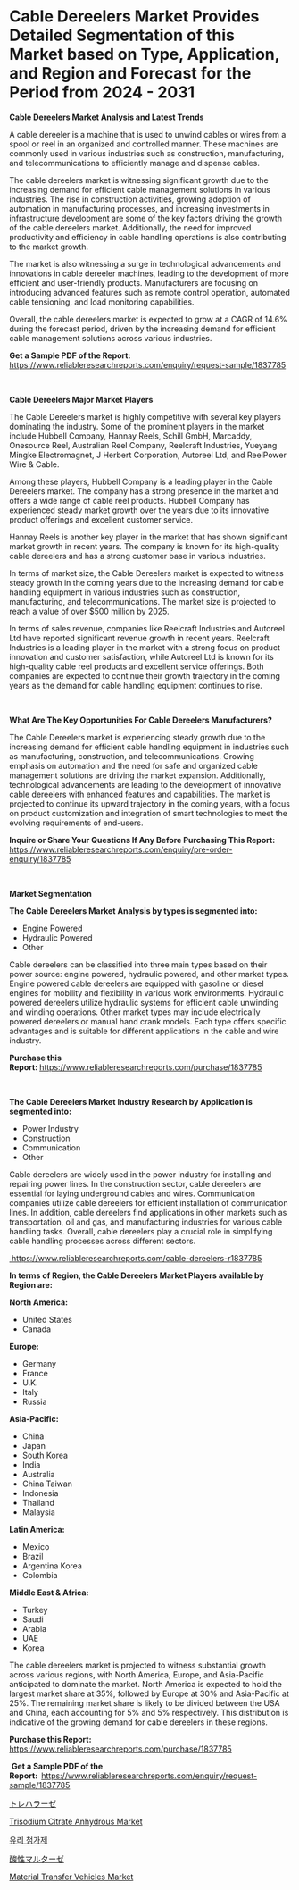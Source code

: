 <p><h1>Cable Dereelers Market Provides Detailed Segmentation of this Market based on Type, Application, and Region and Forecast for the Period from 2024 - 2031</h1></p><p><strong>Cable Dereelers Market Analysis and Latest Trends</strong></p>
<p><p>A cable dereeler is a machine that is used to unwind cables or wires from a spool or reel in an organized and controlled manner. These machines are commonly used in various industries such as construction, manufacturing, and telecommunications to efficiently manage and dispense cables.</p><p>The cable dereelers market is witnessing significant growth due to the increasing demand for efficient cable management solutions in various industries. The rise in construction activities, growing adoption of automation in manufacturing processes, and increasing investments in infrastructure development are some of the key factors driving the growth of the cable dereelers market. Additionally, the need for improved productivity and efficiency in cable handling operations is also contributing to the market growth.</p><p>The market is also witnessing a surge in technological advancements and innovations in cable dereeler machines, leading to the development of more efficient and user-friendly products. Manufacturers are focusing on introducing advanced features such as remote control operation, automated cable tensioning, and load monitoring capabilities.</p><p>Overall, the cable dereelers market is expected to grow at a CAGR of 14.6% during the forecast period, driven by the increasing demand for efficient cable management solutions across various industries.</p></p>
<p><strong>Get a Sample PDF of the Report:&nbsp;</strong> <a href="https://www.reliableresearchreports.com/enquiry/request-sample/1837785">https://www.reliableresearchreports.com/enquiry/request-sample/1837785</a></p>
<p>&nbsp;</p>
<p><strong>Cable Dereelers Major Market Players</strong></p>
<p><p>The Cable Dereelers market is highly competitive with several key players dominating the industry. Some of the prominent players in the market include Hubbell Company, Hannay Reels, Schill GmbH, Marcaddy, Onesource Reel, Australian Reel Company, Reelcraft Industries, Yueyang Mingke Electromagnet, J Herbert Corporation, Autoreel Ltd, and ReelPower Wire & Cable.</p><p>Among these players, Hubbell Company is a leading player in the Cable Dereelers market. The company has a strong presence in the market and offers a wide range of cable reel products. Hubbell Company has experienced steady market growth over the years due to its innovative product offerings and excellent customer service.</p><p>Hannay Reels is another key player in the market that has shown significant market growth in recent years. The company is known for its high-quality cable dereelers and has a strong customer base in various industries.</p><p>In terms of market size, the Cable Dereelers market is expected to witness steady growth in the coming years due to the increasing demand for cable handling equipment in various industries such as construction, manufacturing, and telecommunications. The market size is projected to reach a value of over $500 million by 2025.</p><p>In terms of sales revenue, companies like Reelcraft Industries and Autoreel Ltd have reported significant revenue growth in recent years. Reelcraft Industries is a leading player in the market with a strong focus on product innovation and customer satisfaction, while Autoreel Ltd is known for its high-quality cable reel products and excellent service offerings. Both companies are expected to continue their growth trajectory in the coming years as the demand for cable handling equipment continues to rise.</p></p>
<p>&nbsp;</p>
<p><strong>What Are The Key Opportunities For Cable Dereelers Manufacturers?</strong></p>
<p><p>The Cable Dereelers market is experiencing steady growth due to the increasing demand for efficient cable handling equipment in industries such as manufacturing, construction, and telecommunications. Growing emphasis on automation and the need for safe and organized cable management solutions are driving the market expansion. Additionally, technological advancements are leading to the development of innovative cable dereelers with enhanced features and capabilities. The market is projected to continue its upward trajectory in the coming years, with a focus on product customization and integration of smart technologies to meet the evolving requirements of end-users.</p></p>
<p><strong>Inquire or Share Your Questions If Any Before Purchasing This Report:</strong> <a href="https://www.reliableresearchreports.com/enquiry/pre-order-enquiry/1837785">https://www.reliableresearchreports.com/enquiry/pre-order-enquiry/1837785</a></p>
<p>&nbsp;</p>
<p><strong>Market Segmentation</strong></p>
<p><strong>The Cable Dereelers Market Analysis by types is segmented into:</strong></p>
<p><ul><li>Engine Powered</li><li>Hydraulic Powered</li><li>Other</li></ul></p>
<p><p>Cable dereelers can be classified into three main types based on their power source: engine powered, hydraulic powered, and other market types. Engine powered cable dereelers are equipped with gasoline or diesel engines for mobility and flexibility in various work environments. Hydraulic powered dereelers utilize hydraulic systems for efficient cable unwinding and winding operations. Other market types may include electrically powered dereelers or manual hand crank models. Each type offers specific advantages and is suitable for different applications in the cable and wire industry.</p></p>
<p><strong>Purchase this Report:&nbsp;</strong><a href="https://www.reliableresearchreports.com/purchase/1837785">https://www.reliableresearchreports.com/purchase/1837785</a></p>
<p>&nbsp;</p>
<p><strong>The Cable Dereelers Market Industry Research by Application is segmented into:</strong></p>
<p><ul><li>Power Industry</li><li>Construction</li><li>Communication</li><li>Other</li></ul></p>
<p><p>Cable dereelers are widely used in the power industry for installing and repairing power lines. In the construction sector, cable dereelers are essential for laying underground cables and wires. Communication companies utilize cable dereelers for efficient installation of communication lines. In addition, cable dereelers find applications in other markets such as transportation, oil and gas, and manufacturing industries for various cable handling tasks. Overall, cable dereelers play a crucial role in simplifying cable handling processes across different sectors.</p></p>
<p><a href="https://www.reliableresearchreports.com/cable-dereelers-r1837785">&nbsp;https://www.reliableresearchreports.com/cable-dereelers-r1837785</a></p>
<p><strong>In terms of Region, the Cable Dereelers Market Players available by Region are:</strong></p>
<p>
    <p> <strong> North America: </strong>
        <ul>
            <li>United States</li>
            <li>Canada</li>
        </ul>
        </p> 
    <p> <strong> Europe: </strong>
        <ul>
            <li>Germany</li>
            <li>France</li>
            <li>U.K.</li>
            <li>Italy</li>
            <li>Russia</li>
        </ul>
        </p> 
    <p> <strong> Asia-Pacific: </strong>
        <ul>
            <li>China</li>
            <li>Japan</li>
            <li>South Korea</li>
            <li>India</li>
            <li>Australia</li>
            <li>China Taiwan</li>
            <li>Indonesia</li>
            <li>Thailand</li>
            <li>Malaysia</li>
        </ul>
        </p> 
    <p> <strong> Latin America: </strong>
        <ul>
            <li>Mexico</li>
            <li>Brazil</li>
            <li>Argentina Korea</li>
            <li>Colombia</li>
        </ul>
        </p> 
    <p> <strong> Middle East & Africa: </strong>
        <ul>
            <li>Turkey</li>
            <li>Saudi</li>
            <li>Arabia</li>
            <li>UAE</li>
            <li>Korea</li>
        </ul>
    </p>
    </p>
<p><p>The cable dereelers market is projected to witness substantial growth across various regions, with North America, Europe, and Asia-Pacific anticipated to dominate the market. North America is expected to hold the largest market share at 35%, followed by Europe at 30% and Asia-Pacific at 25%. The remaining market share is likely to be divided between the USA and China, each accounting for 5% and 5% respectively. This distribution is indicative of the growing demand for cable dereelers in these regions.</p></p>
<p><strong>Purchase this Report: </strong><a href="https://www.reliableresearchreports.com/purchase/1837785">https://www.reliableresearchreports.com/purchase/1837785</a></p>
<p>&nbsp;<strong>Get a Sample PDF of the Report:&nbsp;&nbsp;</strong><a href="https://www.reliableresearchreports.com/enquiry/request-sample/1837785">https://www.reliableresearchreports.com/enquiry/request-sample/1837785</a></p>
<p><strong></strong></p>
<p><p><a href="https://github.com/hwbcz413288296/Market-Research-Report-List-1/blob/main/342724129274.md">トレハラーゼ</a></p><p><a href="https://issuu.com/reportprime-2/docs/trisodium-citrate-anhydrous-market-size-2030.pptx">Trisodium Citrate Anhydrous Market</a></p><p><a href="https://medium.com/@cleocarroll2023/%EC%9C%A0%EB%A6%AC-%EC%B2%A8%EA%B0%80%EC%A0%9C-%EC%8B%9C%EC%9E%A5-%EC%A0%90%EC%9C%A0%EC%9C%A8-%EB%B3%80%ED%99%94-%EB%B0%8F-%EC%8B%9C%EC%9E%A5-%EC%84%B1%EC%9E%A5-%ED%8A%B8%EB%A0%8C%EB%93%9C-2024%EB%85%84-2031%EB%85%84-e43f5902ac51">유리 첨가제</a></p><p><a href="https://github.com/efcvopdgkdx128/Market-Research-Report-List-1/blob/main/904652829273.md">酸性マルターゼ</a></p><p><a href="https://github.com/derrinmiltonellis35gcl/Market-Research-Report-List-2/blob/main/material-transfer-vehicles-market.md">Material Transfer Vehicles Market</a></p></p>